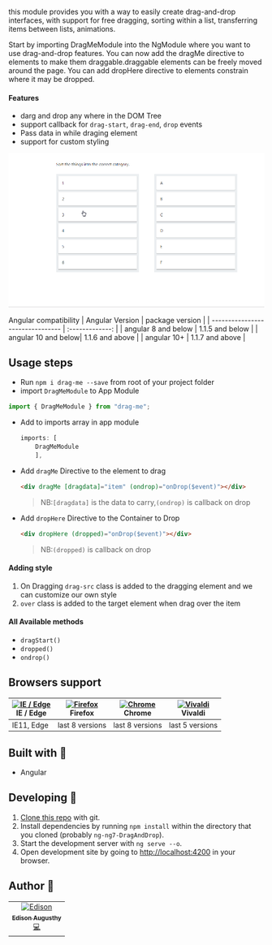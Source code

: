 this module provides you with a way to easily create drag-and-drop interfaces, with support for free dragging, sorting within a list, transferring items between lists, animations.

Start by importing DragMeModule into the NgModule where you want to use drag-and-drop features. You can now add the dragMe directive to elements to make them draggable.draggable elements can be freely moved around the page. You can add dropHere directive to elements constrain where it may be dropped.

#### Features

- darg and drop any where in the DOM Tree
- support callback for `drag-start`, `drag-end`, `drop` events
- Pass data in while draging element
- support for custom styling

![grab-landing-page](https://github.com/edisonaugusthy/ng7-DragAndDrop/blob/master/tes.gif)

Angular compatibility
| Angular Version | package version |
| -------------------------------- | :-------------: |
| angular 8 and below | 1.1.5 and below |
| angular 10 and below| 1.1.6 and above |
| angular 10+ | 1.1.7 and above |

## Usage steps

- Run `npm i drag-me --save` from root of your project folder
- import `DragMeModule` to App Module

```js
import { DragMeModule } from "drag-me";
```

- Add to imports array in app module

  ```js
  imports: [
      DragMeModule
      ],
  ```

- Add `dragMe` Directive to the element to drag

  ```html
  <div dragMe [dragdata]="item" (ondrop)="onDrop($event)"></div>
  ```

  > NB:`[dragdata]` is the data to carry,`(ondrop)` is callback on drop

- Add `dropHere` Directive to the Container to Drop

  ```html
  <div dropHere (dropped)="onDrop($event)"></div>
  ```

  > NB:`(dropped)` is callback on drop

#### Adding style

1. On Dragging `drag-src` class is added to the dragging element and we can customize our own style
2. `over` class is added to the target element when drag over the item

#### All Available methods

- `dragStart()`
- `dropped()`
- `ondrop()`

## Browsers support

| [<img src="https://raw.githubusercontent.com/alrra/browser-logos/master/src/edge/edge_48x48.png" alt="IE / Edge" width="24px" height="24px" />](http://godban.github.io/browsers-support-badges/)</br>IE / Edge | [<img src="https://raw.githubusercontent.com/alrra/browser-logos/master/src/firefox/firefox_48x48.png" alt="Firefox" width="24px" height="24px" />](http://godban.github.io/browsers-support-badges/)</br>Firefox | [<img src="https://raw.githubusercontent.com/alrra/browser-logos/master/src/chrome/chrome_48x48.png" alt="Chrome" width="24px" height="24px" />](http://godban.github.io/browsers-support-badges/)</br>Chrome | [<img src="https://raw.githubusercontent.com/alrra/browser-logos/master/src/vivaldi/vivaldi_48x48.png" alt="Vivaldi" width="24px" height="24px" />](http://godban.github.io/browsers-support-badges/)</br>Vivaldi |
| --------------------------------------------------------------------------------------------------------------------------------------------------------------------------------------------------------------- | ----------------------------------------------------------------------------------------------------------------------------------------------------------------------------------------------------------------- | ------------------------------------------------------------------------------------------------------------------------------------------------------------------------------------------------------------- | ----------------------------------------------------------------------------------------------------------------------------------------------------------------------------------------------------------------- |
| IE11, Edge                                                                                                                                                                                                      | last 8 versions                                                                                                                                                                                                   | last 8 versions                                                                                                                                                                                               | last 5 versions                                                                                                                                                                                                   |

## Built with 🔧

- Angular

## Developing 👷

1. [Clone this repo](https://github.com/edisonaugusthy/ng7-DragAndDrop.git) with git.
1. Install dependencies by running `npm install` within the directory that you cloned (probably `ng-ng7-DragAndDrop`).
1. Start the development server with `ng serve --o`.
1. Open development site by going to [http://localhost:4200](http://localhost:4200) in your browser.

## Author 🔮

<table>
  <tr>
    <td align="center"><a href="https://github.com/edisonaugusthy"><img src="https://github.com/edisonaugusthy.png?size=100" width="100px;" alt="Edison"/><br /><sub><b>Edison Augusthy</b></sub></a><br /><a href="https://github.com/edisonaugusthy/ng7-DragAndDrop/commits?author=edisonaugusthy" title="Edison">💻</a></td>
  </tr>
</table>
